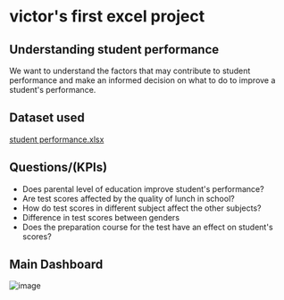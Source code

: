 # victor's first excel project
## Understanding student performance
We want to understand the factors that may contribute to student performance and make an informed decision on what to do to improve a student's performance.

## Dataset used
[student performance.xlsx](https://github.com/votene22/victor-s_portfolio/blob/main/student%20performance.xlsx)

## Questions/(KPIs)
- Does parental level of education improve student's performance?
- Are test scores affected by the quality of lunch in school?
- How do test scores in different subject affect the other subjects?
- Difference in test scores between genders
- Does the preparation course for the test have an effect on student's scores?

## Main Dashboard
![image](https://github.com/user-attachments/assets/545f7fd5-e598-48b3-ad9a-39a17b395fda)
